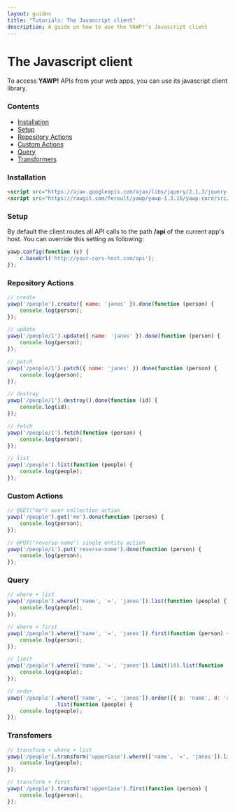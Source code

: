 ```yaml
---
layout: guides
title: "Tutorials: The Javascript client"
description: A guide on how to use the YAWP!'s Javascript client
---
```

# The Javascript client

To access __YAWP!__ APIs from your web apps, you can use its javascript client library.

### Contents

- [Installation](#installation)
- [Setup](#setup)
- [Repository Actions](#repository-actions)
- [Custom Actions](#custom-actions)
- [Query](#query)
- [Transformers](#transformers)

### Installation

~~~ html
<script src="https://ajax.googleapis.com/ajax/libs/jquery/2.1.3/jquery.min.js"></script>
<script src="https://rawgit.com/feroult/yawp/yawp-1.3.16/yawp-core/src/main/js/yawp.js"></script>
~~~

### Setup

By default the client routes all API calls to the path __/api__ of the current app's host.
You can override this setting as following:

~~~ javascript
yawp.config(function (c) {
    c.baseUrl('http://your-cors-host.com/api');
});
~~~

### Repository Actions
~~~ javascript
// create
yawp('/people').create({ name: 'janes' }).done(function (person) {
    console.log(person);
});

// update
yawp('/people/1').update({ name: 'janes' }).done(function (person) {
    console.log(person);
});

// patch
yawp('/people/1').patch({ name: 'janes' }).done(function (person) {
    console.log(person);
});

// destroy
yawp('/people/1').destroy().done(function (id) {
    console.log(id);
});

// fetch
yawp('/people/1').fetch(function (person) {
    console.log(person);
});

// list
yawp('/people').list(function (people) {
    console.log(people);
});
~~~

### Custom Actions

~~~ javascript
// @GET("me") over collection action
yawp('/people').get('me').done(function (person) {
    console.log(person);
});

// @PUT("reverse-name") single entity action
yawp('/people/1').put('reverse-name').done(function (person) {
    console.log(person);
});
~~~

### Query

~~~ javascript
// where + list
yawp('/people').where(['name', '=', 'janes']).list(function (people) {
    console.log(people);
});

// where + first
yawp('/people').where(['name', '=', 'janes']).first(function (person) {
    console.log(person);
});

// limit
yawp('/people').where(['name', '=', 'janes']).limit(10).list(function (people) {
    console.log(people);
});

// order
yawp('/people').where(['name', '=', 'janes']).order([{ p: 'name', d: 'asc'}])
               .list(function (people) {
    console.log(people);
});
~~~

### Transfomers

~~~ javascript
// transform + where + list
yawp('/people').transform('upperCase').where(['name', '=', 'janes']).list(function (people) {
    console.log(people);
});

// transform + first
yawp('/people').transform('upperCase').first(function (person) {
    console.log(person);
});
~~~
